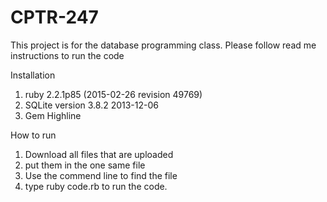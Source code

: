 # CPTR-247
This project is for the database programming class.
Please follow read me instructions to run the code

Installation
1. ruby 2.2.1p85 (2015-02-26 revision 49769)
2. SQLite version 3.8.2 2013-12-06 
3. Gem Highline

How to run
1. Download all files that are uploaded
2. put them in the one same file
3. Use the commend line to find the file
4. type ruby code.rb to run the code.
